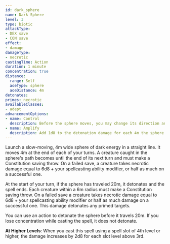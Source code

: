 ```yaml
---
id: dark_sphere
name: Dark Sphere
level: 3
type: biotic
attackType:
- DEX save
- CON save
effect:
- damage
damageType:
- necrotic
castingTime: Action
duration: 1 minute
concentration: true
distance:
  range: Self
  aoeType: sphere
  aoeDistance: 4m
detonates: 
primes: necrotic
availableClasses:
- adept
advancementOptions:
- name: Control
  description: Before the sphere moves, you may change its direction and speed. Its speed becomes 4m, 6m, or 8m.
- name: Amplify
  description: Add 1d8 to the detonation damage for each 4m the sphere travels.
---
```

Launch a slow-moving, 4m wide sphere of dark energy in a straight line. It moves 4m at the end of each of your turns.
A creature caught in the sphere's path becomes <me-condition id="primed" sub="necrotic"/> until the end of its next turn and 
must make a Constitution saving throw. On a failed save, a creature takes necrotic damage equal to 6d8 +
your spellcasting ability modifier, or half as much on a successful one.

At the start of your turn, if the sphere has traveled 20m, it detonates and the spell ends. Each creature within
a 6m radius must make a Constitution saving throw. On a failed save a creature takes necrotic damage equal to 6d8 +
your spellcasting ability modifier or half as much damage on a successful one. This damage detonates any primed targets.

You can use an action to detonate the sphere before it travels 20m. If you lose concentration while casting the spell,
it does not detonate.

__At Higher Levels__: When you cast this spell using a spell slot of 4th level or higher, the damage increases by 2d8
for each slot level above 3rd.
